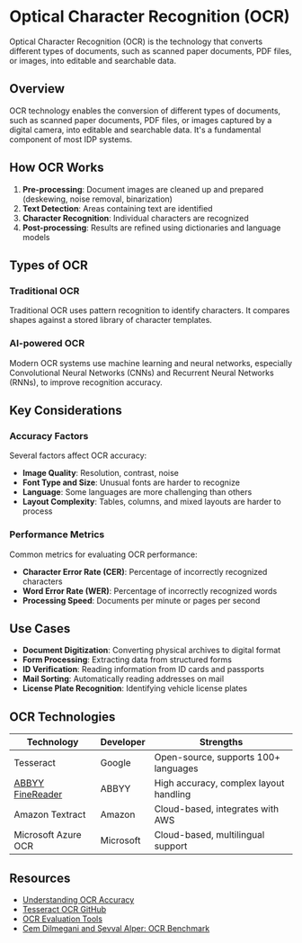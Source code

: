 # Optical Character Recognition (OCR)

Optical Character Recognition (OCR) is the technology that converts different types of documents, such as scanned paper documents, PDF files, or images, into editable and searchable data.

## Overview

OCR technology enables the conversion of different types of documents, such as scanned paper documents, PDF files, or images captured by a digital camera, into editable and searchable data. It's a fundamental component of most IDP systems.

## How OCR Works

1. **Pre-processing**: Document images are cleaned up and prepared (deskewing, noise removal, binarization)
2. **Text Detection**: Areas containing text are identified
3. **Character Recognition**: Individual characters are recognized
4. **Post-processing**: Results are refined using dictionaries and language models

## Types of OCR

### Traditional OCR

Traditional OCR uses pattern recognition to identify characters. It compares shapes against a stored library of character templates.

### AI-powered OCR

Modern OCR systems use machine learning and neural networks, especially Convolutional Neural Networks (CNNs) and Recurrent Neural Networks (RNNs), to improve recognition accuracy.

## Key Considerations

### Accuracy Factors

Several factors affect OCR accuracy:

- **Image Quality**: Resolution, contrast, noise
- **Font Type and Size**: Unusual fonts are harder to recognize
- **Language**: Some languages are more challenging than others
- **Layout Complexity**: Tables, columns, and mixed layouts are harder to process

### Performance Metrics

Common metrics for evaluating OCR performance:

- **Character Error Rate (CER)**: Percentage of incorrectly recognized characters
- **Word Error Rate (WER)**: Percentage of incorrectly recognized words
- **Processing Speed**: Documents per minute or pages per second

## Use Cases

- **Document Digitization**: Converting physical archives to digital format
- **Form Processing**: Extracting data from structured forms
- **ID Verification**: Reading information from ID cards and passports
- **Mail Sorting**: Automatically reading addresses on mail
- **License Plate Recognition**: Identifying vehicle license plates

## OCR Technologies

| Technology                                       | Developer | Strengths |
|--------------------------------------------------|-----------|-----------|
| Tesseract                                        | Google | Open-source, supports 100+ languages |
| [ABBYY FineReader](../../vendors/abbyy/index.md) | ABBYY | High accuracy, complex layout handling |
| Amazon Textract                                  | Amazon | Cloud-based, integrates with AWS |
| Microsoft Azure OCR                              | Microsoft | Cloud-based, multilingual support |

## Resources

- [Understanding OCR Accuracy](https://www.youtube.com/watch?v=whMN41a_wuU)
- [Tesseract OCR GitHub](https://github.com/tesseract-ocr/tesseract)
- [OCR Evaluation Tools](https://github.com/impactcentre/ocrevaluation)
- [Cem Dilmegani and Şevval Alper: OCR Benchmark](https://research.aimultiple.com/ocr-accuracy/)
